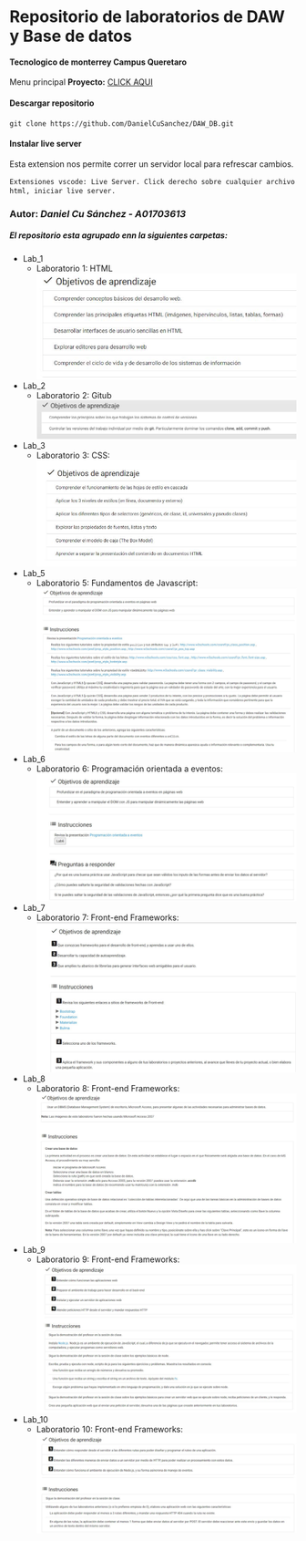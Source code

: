 # Repositorio de laboratorios de DAW y Base de datos

#### Tecnologico de monterrey Campus Queretaro

Menu principal **Proyecto:** [CLICK AQUI](https://danielcusanchez.github.io/DAW_DB/)

#### Descargar repositorio

```
git clone https://github.com/DanielCuSanchez/DAW_DB.git
```

#### Instalar live server

Esta extension nos permite correr un servidor local para refrescar cambios.

```
Extensiones vscode: Live Server. Click derecho sobre cualquier archivo html, iniciar live server.
```

### **Autor:** _Daniel Cu Sánchez - A01703613_

##### El repositorio esta agrupado enn la siguientes carpetas:

- Lab_1
  - Laboratorio 1: HTML
    ![Image of Lab](https://github.com/DanielCuSanchez/DAW_DB/blob/master/Screenshots/Lab1.JPG?raw=true)
- Lab_2
  - Laboratorio 2: Gitub
    ![Image of Lab](https://github.com/DanielCuSanchez/DAW_DB/blob/master/Screenshots/Lab2.JPG?raw=true)
- Lab_3
  - Laboratorio 3: CSS:
    ![Image of Lab](https://github.com/DanielCuSanchez/DAW_DB/blob/master/Screenshots/Lab3.JPG?raw=true)
- Lab_5
  - Laboratorio 5: Fundamentos de Javascript:
    ![Image of Lab](https://github.com/DanielCuSanchez/DAW_DB/blob/master/Screenshots/Lab5.JPG?raw=true)
- Lab_6
  - Laboratorio 6: Programación orientada a eventos:
    ![Image of Lab](https://github.com/DanielCuSanchez/DAW_DB/blob/master/Screenshots/Lab6.JPG?raw=true)
- Lab_7
  - Laboratorio 7: Front-end Frameworks:
    ![Image of Lab](https://github.com/DanielCuSanchez/DAW_DB/blob/master/Screenshots/Lab7.JPG?raw=true)
- Lab_8
  - Laboratorio 8: Front-end Frameworks:
    ![Image of Lab](https://github.com/DanielCuSanchez/DAW_DB/blob/master/Screenshots/Lab8.JPG?raw=true)
- Lab_9
  - Laboratorio 9: Front-end Frameworks:
    ![Image of Lab](https://github.com/DanielCuSanchez/DAW_DB/blob/master/Screenshots/Lab9.JPG?raw=true)
- Lab_10
  - Laboratorio 10: Front-end Frameworks:
    ![Image of Lab](https://github.com/DanielCuSanchez/DAW_DB/blob/master/Screenshots/Lab10.JPG?raw=true)
